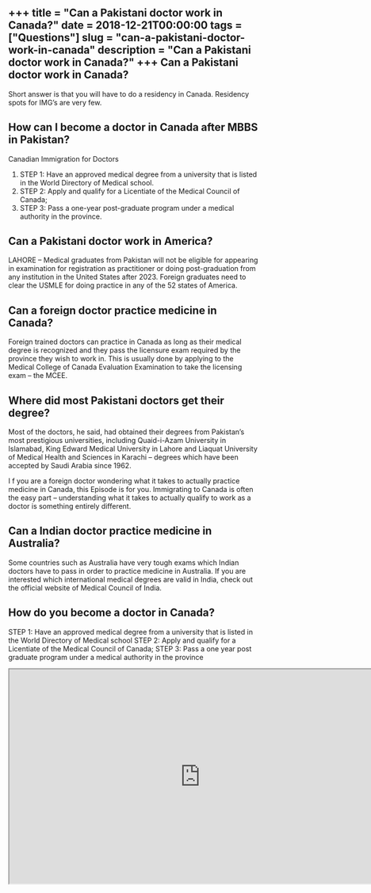 +++
title = "Can a Pakistani doctor work in Canada?"
date = 2018-12-21T00:00:00
tags = ["Questions"]
slug = "can-a-pakistani-doctor-work-in-canada"
description = "Can a Pakistani doctor work in Canada?"
+++
Can a Pakistani doctor work in Canada?
--------------------------------------

Short answer is that you will have to do a residency in Canada. Residency spots for IMG’s are very few.

How can I become a doctor in Canada after MBBS in Pakistan?
-----------------------------------------------------------

Canadian Immigration for Doctors

1. STEP 1: Have an approved medical degree from a university that is listed in the World Directory of Medical school.
2. STEP 2: Apply and qualify for a Licentiate of the Medical Council of Canada;
3. STEP 3: Pass a one-year post-graduate program under a medical authority in the province.

Can a Pakistani doctor work in America?
---------------------------------------

LAHORE – Medical graduates from Pakistan will not be eligible for appearing in examination for registration as practitioner or doing post-graduation from any institution in the United States after 2023. Foreign graduates need to clear the USMLE for doing practice in any of the 52 states of America.

Can a foreign doctor practice medicine in Canada?
-------------------------------------------------

Foreign trained doctors can practice in Canada as long as their medical degree is recognized and they pass the licensure exam required by the province they wish to work in. This is usually done by applying to the Medical College of Canada Evaluation Examination to take the licensing exam – the MCEE.

Where did most Pakistani doctors get their degree?
--------------------------------------------------

Most of the doctors, he said, had obtained their degrees from Pakistan’s most prestigious universities, including Quaid-i-Azam University in Islamabad, King Edward Medical University in Lahore and Liaquat University of Medical Health and Sciences in Karachi – degrees which have been accepted by Saudi Arabia since 1962.

I f you are a foreign doctor wondering what it takes to actually practice medicine in Canada, this Episode is for you. Immigrating to Canada is often the easy part – understanding what it takes to actually qualify to work as a doctor is something entirely different.

Can a Indian doctor practice medicine in Australia?
---------------------------------------------------

Some countries such as Australia have very tough exams which Indian doctors have to pass in order to practice medicine in Australia. If you are interested which international medical degrees are valid in India, check out the official website of Medical Council of India.

How do you become a doctor in Canada?
-------------------------------------

STEP 1: Have an approved medical degree from a university that is listed in the World Directory of Medical school STEP 2: Apply and qualify for a Licentiate of the Medical Council of Canada; STEP 3: Pass a one year post graduate program under a medical authority in the province

<iframe allow="accelerometer; autoplay; clipboard-write; encrypted-media; gyroscope; picture-in-picture" allowfullscreen="" class="__youtube_prefs__  epyt-is-override  no-lazyload" data-no-lazy="1" data-origheight="433" data-origwidth="770" data-skipgform_ajax_framebjll="" height="433" id="_ytid_28426" loading="lazy" src="https://www.youtube.com/embed/fH7h4gn1YRo?enablejsapi=1&autoplay=0&cc_load_policy=0&cc_lang_pref=&iv_load_policy=1&loop=0&modestbranding=0&rel=1&fs=1&playsinline=0&autohide=2&theme=dark&color=red&controls=1&" title="YouTube player" width="770"></iframe>